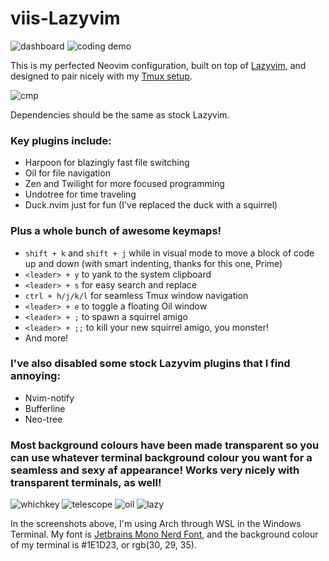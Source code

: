 # viis-Lazyvim

![dashboard](https://github.com/JackDerksen/viis-lazyvim/assets/78124447/169e4ebe-db1e-4f59-bb92-210cde97ae60)
![coding demo](https://github.com/JackDerksen/viis-lazyvim/assets/78124447/ec5435f6-d58d-40b2-87c2-0a07b7eefd3d)

This is my perfected Neovim configuration, built on top of [Lazyvim](https://www.lazyvim.org/), and designed to pair nicely with my [Tmux setup](https://github.com/JackDerksen/tmux). 

![cmp](https://github.com/JackDerksen/viis-lazyvim/assets/78124447/00351134-5725-4e2e-a9ab-3a5a125438e4)

Dependencies should be the same as stock Lazyvim.

### Key plugins include:
 - Harpoon for blazingly fast file switching
 - Oil for file navigation
 - Zen and Twilight for more focused programming
 - Undotree for time traveling
 - Duck.nvim just for fun (I've replaced the duck with a squirrel)


### Plus a whole bunch of awesome keymaps!
 - `shift + k` and `shift + j` while in visual mode to move a block of code up and down (with smart indenting, thanks for this one, Prime)
 - `<leader> + y` to yank to the system clipboard
 - `<leader> + s` for easy search and replace
 - `ctrl + h/j/k/l` for seamless Tmux window navigation
 - `<leader> + e` to toggle a floating Oil window
 - `<leader> + ;` to spawn a squirrel amigo
 - `<leader> + ;;` to kill your new squirrel amigo, you monster!
 - And more!

### I've also disabled some stock Lazyvim plugins that I find annoying:
- Nvim-notify
- Bufferline
- Neo-tree

### Most background colours have been made transparent so you can use whatever terminal background colour you want for a seamless and sexy af appearance! Works very nicely with transparent terminals, as well!

![whichkey](https://github.com/JackDerksen/viis-lazyvim/assets/78124447/c1748168-5686-42e2-a4bc-ac5cd101aaef)
![telescope](https://github.com/JackDerksen/viis-lazyvim/assets/78124447/3243c3f8-ba2a-4782-9f06-8bf4e28a8cda)
![oil](https://github.com/JackDerksen/viis-lazyvim/assets/78124447/31193c1c-c0ed-4431-8bd5-2c27db3bc329)
![lazy](https://github.com/JackDerksen/viis-lazyvim/assets/78124447/fda9314e-b7fe-402f-8c0d-813e21bbb82d)

In the screenshots above, I'm using Arch through WSL in the Windows Terminal. My font is [Jetbrains Mono Nerd Font](https://www.nerdfonts.com/font-downloads), and the background colour of my terminal is #1E1D23, or rgb(30, 29, 35).
